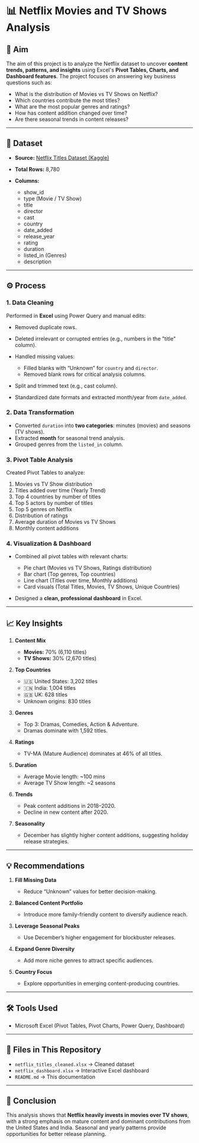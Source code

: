 
# 📊 Netflix Movies and TV Shows Analysis

## **📌 Aim**

The aim of this project is to analyze the Netflix dataset to uncover **content trends, patterns, and insights** using Excel's **Pivot Tables, Charts, and Dashboard features**.
The project focuses on answering key business questions such as:

* What is the distribution of Movies vs TV Shows on Netflix?
* Which countries contribute the most titles?
* What are the most popular genres and ratings?
* How has content addition changed over time?
* Are there seasonal trends in content releases?

---

## **📂 Dataset**

* **Source:** [Netflix Titles Dataset (Kaggle)](https://www.kaggle.com/shivamb/netflix-shows)
* **Total Rows:** 8,780
* **Columns:**

  * show\_id
  * type (Movie / TV Show)
  * title
  * director
  * cast
  * country
  * date\_added
  * release\_year
  * rating
  * duration
  * listed\_in (Genres)
  * description

---

## **⚙️ Process**

### **1. Data Cleaning**

Performed in **Excel** using Power Query and manual edits:

* Removed duplicate rows.
* Deleted irrelevant or corrupted entries (e.g., numbers in the "title" column).
* Handled missing values:

  * Filled blanks with “Unknown” for `country` and `director`.
  * Removed blank rows for critical analysis columns.
* Split and trimmed text (e.g., cast column).
* Standardized date formats and extracted month/year from `date_added`.

### **2. Data Transformation**

* Converted `duration` into **two categories**: minutes (movies) and seasons (TV shows).
* Extracted **month** for seasonal trend analysis.
* Grouped genres from the `listed_in` column.

### **3. Pivot Table Analysis**

Created Pivot Tables to analyze:

1. Movies vs TV Show distribution
2. Titles added over time (Yearly Trend)
3. Top 4 countries by number of titles
4. Top 5 actors by number of titles
5. Top 5 genres on Netflix
6. Distribution of ratings
7. Average duration of Movies vs TV Shows
8. Monthly content additions

### **4. Visualization & Dashboard**

* Combined all pivot tables with relevant charts:

  * Pie chart (Movies vs TV Shows, Ratings distribution)
  * Bar chart (Top genres, Top countries)
  * Line chart (Titles over time, Monthly additions)
  * Card visuals (Total Titles, Movies, TV Shows, Unique Countries)
* Designed a **clean, professional dashboard** in Excel.

---

## **📈 Key Insights**

1. **Content Mix**

   * **Movies:** 70% (6,110 titles)
   * **TV Shows:** 30% (2,670 titles)

2. **Top Countries**

   * 🇺🇸 United States: 3,202 titles
   * 🇮🇳 India: 1,004 titles
   * 🇬🇧 UK: 628 titles
   * Unknown origins: 830 titles

3. **Genres**

   * Top 3: Dramas, Comedies, Action & Adventure.
   * Dramas dominate with 1,592 titles.

4. **Ratings**

   * TV-MA (Mature Audience) dominates at 46% of all titles.

5. **Duration**

   * Average Movie length: \~100 mins
   * Average TV Show length: \~2 seasons

6. **Trends**

   * Peak content additions in 2018–2020.
   * Decline in new content after 2020.

7. **Seasonality**

   * December has slightly higher content additions, suggesting holiday release strategies.

---

## **💡 Recommendations**

1. **Fill Missing Data**

   * Reduce “Unknown” values for better decision-making.

2. **Balanced Content Portfolio**

   * Introduce more family-friendly content to diversify audience reach.

3. **Leverage Seasonal Peaks**

   * Use December’s higher engagement for blockbuster releases.

4. **Expand Genre Diversity**

   * Add more niche genres to attract specific audiences.

5. **Country Focus**

   * Explore opportunities in emerging content-producing countries.

---

## **🛠 Tools Used**

* Microsoft Excel (Pivot Tables, Pivot Charts, Power Query, Dashboard)

---

## **📎 Files in This Repository**

* `netflix_titles_cleaned.xlsx` → Cleaned dataset
* `netflix_dashboard.xlsx` → Interactive Excel dashboard
* `README.md` → This documentation


---

## **📌 Conclusion**

This analysis shows that **Netflix heavily invests in movies over TV shows**, with a strong emphasis on mature content and dominant contributions from the United States and India. Seasonal and yearly patterns provide opportunities for better release planning.

